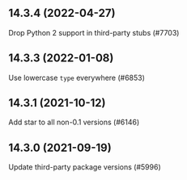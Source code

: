 ## 14.3.4 (2022-04-27)

Drop Python 2 support in third-party stubs (#7703)

## 14.3.3 (2022-01-08)

Use lowercase `type` everywhere (#6853)

## 14.3.1 (2021-10-12)

Add star to all non-0.1 versions (#6146)

## 14.3.0 (2021-09-19)

Update third-party package versions (#5996)

